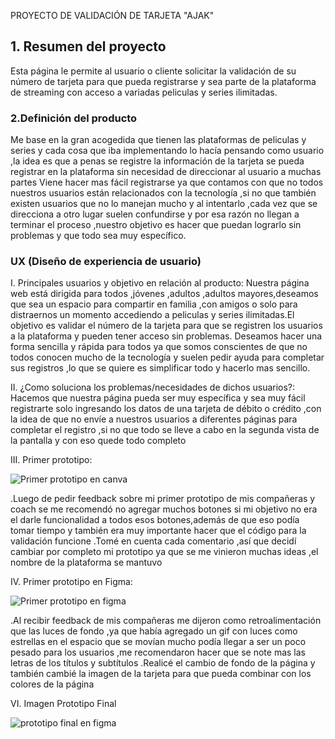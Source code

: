 PROYECTO DE VALIDACIÓN DE TARJETA "AJAK"

## 1. Resumen del proyecto

Esta página le permite al usuario o cliente solicitar la validación de su número de tarjeta para que pueda registrarse y sea parte de la plataforma de streaming con acceso a variadas peliculas y series ilimitadas.

### 2.Definición del producto

Me base en la gran acogedida que tienen las plataformas de peliculas y series y cada cosa que iba implementando lo hacía pensando como usuario ,la idea es que a penas se registre la información de la tarjeta se pueda registrar en la plataforma sin necesidad de direccionar al usuario a muchas partes
Viene hacer mas fácil registrarse ya que contamos con que no todos nuestros usuarios están relacionados con la tecnología ,si no que también existen usuarios que no lo manejan mucho y al intentarlo ,cada vez que se direcciona a otro lugar suelen confundirse y por esa razón no llegan a terminar el proceso ,nuestro objetivo es hacer que puedan lograrlo sin problemas y que todo sea muy específico.


### UX (Diseño de experiencia de usuario)


I. Principales usuarios y objetivo en relación al producto: Nuestra página web está dirigida para todos ,jóvenes ,adultos ,adultos mayores,deseamos que sea un espacio para compartir en familia ,con amigos o solo para distraernos un momento accediendo a peliculas y series ilimitadas.El objetivo es validar el número de la tarjeta para que se registren los usuarios a la plataforma y pueden tener acceso sin problemas.
Deseamos hacer una forma sencilla y rápida para todos ya que somos conscientes de que no todos conocen mucho de la tecnología y suelen pedir ayuda para completar sus registros ,lo que se quiere es simplificar todo y hacerlo mas sencillo.

II. ¿Como soluciona los problemas/necesidades de dichos usuarios?: Hacemos que nuestra página pueda ser muy específica y sea muy fácil registrarte solo ingresando los datos de una tarjeta de débito o crédito ,con la idea de que no envíe a nuestros usuarios a diferentes páginas para completar el registro ,si no que todo se lleve a cabo en la segunda vista de la pantalla y con eso quede todo completo 

III. Primer prototipo:

![Primer prototipo en canva](./src//img/Primerprototipo.png)

.Luego de pedir feedback sobre mi primer prototipo de mis compañeras y coach se me recomendó no agregar muchos botones si mi objetivo no era el darle funcionalidad a todos esos botones,además de que eso podía tomar tiempo y también era muy importante hacer que el código para la validación funcione
.Tomé en cuenta cada comentario ,así que decidí cambiar por completo mi prototipo ya que se me vinieron muchas ideas ,el nombre de la plataforma se mantuvo

IV. Primer prototipo en Figma:

![Primer prototipo en figma](./src//img/Primerprototipofigma.png)

.Al recibir feedback de mis compañeras me dijeron como retroalimentación que las luces de fondo ,ya que había agregado un gif con luces como estrellas en el espacio que se movían mucho podía llegar a ser un poco pesado para los usuarios ,me recomendaron hacer que se note mas las letras de los títulos y subtítulos
.Realicé el cambio de fondo de la página y también cambié la imagen de la tarjeta para que pueda combinar con los colores de la página

VI. Imagen Prototipo Final

![prototipo final en figma](./src//img/Prototipofinal.png)


